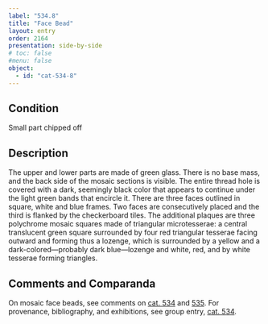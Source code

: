 ```yaml
---
label: "534.8"
title: "Face Bead"
layout: entry
order: 2164
presentation: side-by-side
# toc: false
#menu: false 
object:
  - id: "cat-534-8"
---
```


## Condition

Small part chipped off

## Description

The upper and lower parts are made of green glass. There is no base mass, and the back side of the mosaic sections is visible. The entire thread hole is covered with a dark, seemingly black color that appears to continue under the light green bands that encircle it. There are three faces outlined in square, white and blue frames. Two faces are consecutively placed and the third is flanked by the checkerboard tiles. The additional plaques are three polychrome mosaic squares made of triangular microtesserae: a central translucent green square surrounded by four red triangular tesserae facing outward and forming thus a lozenge, which is surrounded by a yellow and a dark-colored—probably dark blue—lozenge and white, red, and by white tesserae forming triangles.

## Comments and Comparanda

On mosaic face beads, see comments on [cat. 534](/catalogue/cat-534/) and [535](/catalogue/cat-535/). For provenance, bibliography, and exhibitions, see group entry, [cat. 534](/catalogue/cat-534/).
